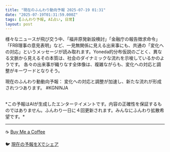 ```yaml
---
title: "現在のふんわり動向予報 2025-07-19 01:31"
date: "2025-07-19T01:31:59.000Z"
tags: [ふんわり予報, AI占い, 日常]
layout: post
---
```


様々なニュースが飛び交う中、「福井原発新設検討」「金融庁の報告徴求命令」「FRB理事の意見表明」など、一見無関係に見える出来事にも、共通の「変化への対応」というメッセージが読み取れます。Yoneda的分布仮説のごとく、異なる文脈から見えるその本質は、社会のダイナミックな流れを示唆しているかのようです。  各々の出来事が織りなす全体像は、複雑ながらも、変化への対応と調整がキーワードとなりそう。

現在のふんわり動動向予報：
変化への対応と調整が加速し、新たな流れが形成されつつあります。 #KGNINJA

<br>
*この予報はAIが生成したエンターテイメントです。内容の正確性を保証するものではありません。ふんわり一日に４回更新されます。みんなにふんわり拡散希望です。*

---
☕️ [Buy Me a Coffee](https://www.buymeacoffee.com/kgninja)

🐦 [現在の予報をXでシェア](https://twitter.com/intent/tweet?text=%E7%8F%BE%E5%9C%A8%E3%81%AE%E3%81%B5%E3%82%93%E3%82%8F%E3%82%8A%E4%BA%88%E5%A0%B1%3A%20%E3%80%8C%E6%A7%98%E3%80%85%E3%81%AA%E3%83%8B%E3%83%A5%E3%83%BC%E3%82%B9%E3%81%8C%E9%A3%9B%E3%81%B3%E4%BA%A4%E3%81%86%E4%B8%AD%E3%80%81%E3%80%8C%E7%A6%8F%E4%BA%95%E5%8E%9F%E7%99%BA%E6%96%B0%E8%A8%AD%E6%A4%9C%E8%A8%8E%E3%80%8D%E3%80%8C%E9%87%91%E8%9E%8D%E5%BA%81%E3%81%AE%E5%A0%B1%E5%91%8A%E5%BE%B4%E6%B1%82%E5%91%BD%E4%BB%A4%E3%80%8D%E3%80%8CFRB%E7%90%86%E4%BA%8B%E3%81%AE%E6%84%8F%E8%A6%8B%E8%A1%A8%E6%98%8E%E3%80%8D%E3%81%AA%E3%81%A9%E3%80%81%E4%B8%80%E8%A6%8B%E7%84%A1%E9%96%A2%E4%BF%82%E3%81%AB%E8%A6%8B%E3%81%88%E3%82%8B%E5%87%BA%E6%9D%A5%E4%BA%8B%E3%81%AB%E3%82%82%E3%80%81%E5%85%B1%E9%80%9A%E3%81%AE%E3%80%8C%E5%A4%89%E5%8C%96%E3%81%B8%E3%81%AE%E5%AF%BE%E5%BF%9C%E3%80%8D%E3%81%A8%E3%81%84%E3%81%86%E3%83%A1%E3%83%83%E3%82%BB%E3%83%BC%E3%82%B8%E3%81%8C%E8%AA%AD%E3%81%BF%E5%8F%96%E3%82%8C%E3%81%BE%E3%81%99%E3%80%82%E3%80%8D%23KGNINJA%20%E7%B6%9A%E3%81%8D%E3%81%AF%E3%83%96%E3%83%AD%E3%82%B0%E3%81%A7%EF%BC%81%F0%9F%91%87&url=https%3A%2F%2Fkg-ninja.github.io%2FFunwariyoso%2F)
